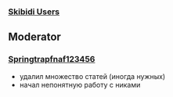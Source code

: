 ### [Skibidi Users](https://docs.google.com/spreadsheets/d/1Yc7HcHbjzibJZscQjb7g4Iojh4Wu99Y3xYfv7fZOJRE)

## Moderator
### [Springtrapfnaf123456](https://skibidi-tualet.fandom.com/ru/wiki/Участник:Springtrapfnaf123456)
- удалил множество статей (иногда нужных)
- начал непонятную работу с никами
